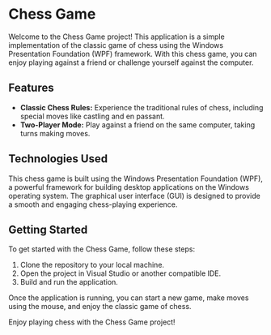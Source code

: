 # Chess Game

Welcome to the Chess Game project! This application is a simple implementation of the classic game of chess using the Windows Presentation Foundation (WPF) framework. With this chess game, you can enjoy playing against a friend or challenge yourself against the computer.

## Features

- **Classic Chess Rules:** Experience the traditional rules of chess, including special moves like castling and en passant.
- **Two-Player Mode:** Play against a friend on the same computer, taking turns making moves.


## Technologies Used

This chess game is built using the Windows Presentation Foundation (WPF), a powerful framework for building desktop applications on the Windows operating system. The graphical user interface (GUI) is designed to provide a smooth and engaging chess-playing experience.

## Getting Started

To get started with the Chess Game, follow these steps:

1. Clone the repository to your local machine.
2. Open the project in Visual Studio or another compatible IDE.
3. Build and run the application.

Once the application is running, you can start a new game, make moves using the mouse, and enjoy the classic game of chess.


Enjoy playing chess with the Chess Game project!
